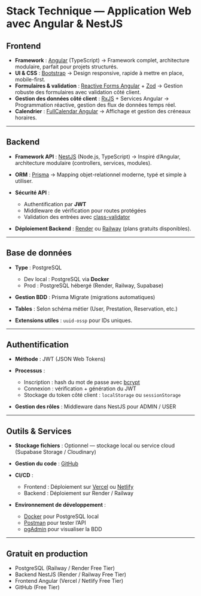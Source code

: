 # **Stack Technique — Application Web avec Angular & NestJS**

## **Frontend**

* **Framework** : [Angular](https://angular.io/) (TypeScript)
  → Framework complet, architecture modulaire, parfait pour projets structurés.
* **UI & CSS** : [Bootstrap](https://getbootstrap.com/)
  → Design responsive, rapide à mettre en place, mobile-first.
* **Formulaires & validation** : [Reactive Forms Angular](https://angular.io/guide/reactive-forms) + [Zod](https://zod.dev/)
  → Gestion robuste des formulaires avec validation côté client.
* **Gestion des données côté client** : [RxJS](https://rxjs.dev/) + Services Angular
  → Programmation réactive, gestion des flux de données temps réel.
* **Calendrier** : [FullCalendar Angular](https://fullcalendar.io/docs/angular)
  → Affichage et gestion des créneaux horaires.

---

## **Backend**

* **Framework API** : [NestJS](https://nestjs.com/) (Node.js, TypeScript)
  → Inspiré d’Angular, architecture modulaire (controllers, services, modules).
* **ORM** : [Prisma](https://www.prisma.io/)
  → Mapping objet-relationnel moderne, typé et simple à utiliser.
* **Sécurité API** :

  * Authentification par **JWT**
  * Middleware de vérification pour routes protégées
  * Validation des entrées avec [class-validator](https://github.com/typestack/class-validator)
* **Déploiement Backend** : [Render](https://render.com/) ou [Railway](https://railway.app/) (plans gratuits disponibles).

---

## **Base de données**

* **Type** : PostgreSQL

  * Dev local : PostgreSQL via **Docker**
  * Prod : PostgreSQL hébergé (Render, Railway, Supabase)
* **Gestion BDD** : Prisma Migrate (migrations automatiques)
* **Tables** : Selon schéma métier (User, Prestation, Reservation, etc.)
* **Extensions utiles** : `uuid-ossp` pour IDs uniques.

---

## **Authentification**

* **Méthode** : JWT (JSON Web Tokens)
* **Processus** :

  * Inscription : hash du mot de passe avec [bcrypt](https://github.com/kelektiv/node.bcrypt.js)
  * Connexion : vérification + génération du JWT
  * Stockage du token côté client : `localStorage` ou `sessionStorage`
* **Gestion des rôles** : Middleware dans NestJS pour ADMIN / USER

---

## **Outils & Services**

* **Stockage fichiers** : Optionnel — stockage local ou service cloud (Supabase Storage / Cloudinary)
* **Gestion du code** : [GitHub](https://github.com/)
* **CI/CD** :

  * Frontend : Déploiement sur [Vercel](https://vercel.com/) ou [Netlify](https://www.netlify.com/)
  * Backend : Déploiement sur Render / Railway
* **Environnement de développement** :

  * [Docker](https://www.docker.com/) pour PostgreSQL local
  * [Postman](https://www.postman.com/) pour tester l’API
  * [pgAdmin](https://www.pgadmin.org/) pour visualiser la BDD

---

## **Gratuit en production**

* PostgreSQL (Railway / Render Free Tier)
* Backend NestJS (Render / Railway Free Tier)
* Frontend Angular (Vercel / Netlify Free Tier)
* GitHub (Free Tier)
